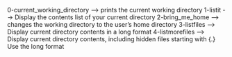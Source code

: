0-current_working_directory --> prints the current working directory
1-listit --> Display the contents list of your current directory
2-bring_me_home --> changes the working directory to the user’s home directory
3-listfiles --> Display current directory contents in a long format
4-listmorefiles --> Display current directory contents, including hidden files starting with {.} Use the long format
